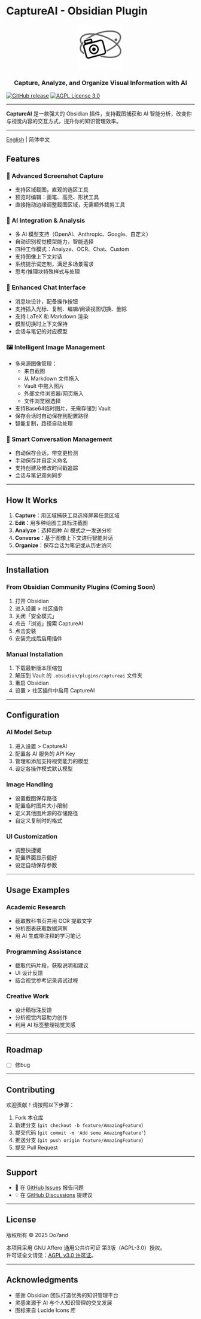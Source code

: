# CaptureAI - Obsidian Plugin

<p align="center">
  <img src="captureai-logo.svg" width="120" height="120" alt="CaptureAI Logo" />
  <h3 align="center">Capture, Analyze, and Organize Visual Information with AI</h3>
</p>

[![GitHub release](https://img.shields.io/github/release/Do7and/captureai.svg)](https://github.com/Do7and/captureai/releases)
[![AGPL License 3.0](https://img.shields.io/badge/License-AGPL%203.0-blue.svg)](https://www.gnu.org/licenses/agpl-3.0.en.html)

---

**CaptureAI** 是一款强大的 Obsidian 插件，支持截图捕获和 AI 智能分析，改变你与视觉内容的交互方式，提升你的知识管理效率。

---
[English](README.md) | 简体中文


## Features

### 📸 Advanced Screenshot Capture
- 支持区域截图，直观的选区工具
- 预览时编辑：画笔、高亮、形状工具
- 直接拖动边缘调整截图区域，无需额外裁剪工具

### 🤖 AI Integration & Analysis
- 多 AI 模型支持（OpenAI、Anthropic、Google、自定义）
- 自动识别视觉模型能力，智能选择
- 四种工作模式：Analyze、OCR、Chat、Custom
- 支持图像上下文对话
- 系统提示词定制，满足多场景需求
- 思考/推理块特殊样式与处理

### 💬 Enhanced Chat Interface
- 消息块设计，配备操作按钮
- 支持插入光标、复制、编辑/阅读视图切换、删除
- 支持 LaTeX 和 Markdown 渲染
- 模型切换时上下文保持 
- 会话与笔记的对应模型

### 🖼️ Intelligent Image Management
- 多来源图像管理：
  - 来自截图
  - 从 Markdown 文件拖入
  - Vault 中拖入图片
  - 外部文件浏览器/网页拖入
  - 文件浏览器选择
- 支持Base64临时图片，无需存储到 Vault
- 保存会话时自动保存到配置路径
- 智能复制，路径自动处理

### 📝 Smart Conversation Management
- 自动保存会话，带变更检测
- 手动保存并自定义命名
- 支持创建及修改时间戳追踪
- 会话与笔记双向同步

---

## How It Works

1. **Capture**：用区域捕获工具选择屏幕任意区域  
2. **Edit**：用多种绘图工具标注截图  
3. **Analyze**：选择四种 AI 模式之一发送分析  
4. **Converse**：基于图像上下文进行智能对话  
5. **Organize**：保存会话为笔记或从历史访问

---

## Installation

### From Obsidian Community Plugins (Coming Soon)
1. 打开 Obsidian  
2. 进入设置 > 社区插件  
3. 关闭「安全模式」  
4. 点击「浏览」搜索 CaptureAI  
5. 点击安装  
6. 安装完成后启用插件  

### Manual Installation
1. 下载最新版本压缩包  
2. 解压到 Vault 的 `.obsidian/plugins/captureai` 文件夹  
3. 重启 Obsidian  
4. 设置 > 社区插件中启用 CaptureAI  

---

## Configuration

### AI Model Setup
1. 进入设置 > CaptureAI  
2. 配置各 AI 服务的 API Key  
3. 管理和添加支持视觉能力的模型  
4. 设定各操作模式默认模型

### Image Handling
- 设置截图保存路径  
- 配置临时图片大小限制  
- 定义其他图片源的存储路径  
- 自定义复制时的格式

### UI Customization
- 调整快捷键  
- 配置界面显示偏好  
- 设定自动保存参数

---

## Usage Examples

### Academic Research
- 截取教科书页并用 OCR 提取文字  
- 分析图表获取数据洞察  
- 用 AI 生成带注释的学习笔记  

### Programming Assistance
- 截取代码片段，获取说明和建议  
- UI 设计反馈  
- 结合视觉参考记录调试过程  

### Creative Work
- 设计稿标注反馈  
- 分析视觉内容助力创作  
- 利用 AI 标签整理视觉灵感  

---


## Roadmap

- [ ] 修bug  

---

## Contributing

欢迎贡献！请按照以下步骤：

1. Fork 本仓库  
2. 新建分支 (`git checkout -b feature/AmazingFeature`)  
3. 提交代码 (`git commit -m 'Add some AmazingFeature'`)  
4. 推送分支 (`git push origin feature/AmazingFeature`)  
5. 提交 Pull Request  

---

## Support

- 🐛 在 [GitHub Issues](https://github.com/Do7and/captureai/issues) 报告问题  
- 💡 在 [GitHub Discussions](https://github.com/Do7and/captureai/discussions) 提建议  

---

## License

版权所有 © 2025 Do7and

本项目采用 GNU Affero 通用公共许可证 第3版（AGPL-3.0）授权。  
许可证全文请见：[AGPL v3.0 许可证](https://www.gnu.org/licenses/agpl-3.0.en.html)。

---

## Acknowledgments

- 感谢 Obsidian 团队打造优秀的知识管理平台  
- 灵感来源于 AI 与个人知识管理的交叉发展  
- 图标来自 Lucide Icons 库

